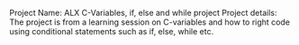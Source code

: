 Project Name: ALX C-Variables, if, else and while project
Project details: The project is from a learning session on C-variables and how to right code using conditional statements such as if, else, while etc.
